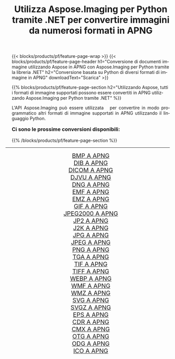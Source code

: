 ﻿---
title: Utilizza Aspose.Imaging per Python tramite .NET per convertire immagini da numerosi formati in APNG 
weight: 3920
url: /it/python-net/conversion/to/apng/ 
lang: it
langdirlevel: 2
locales: zh-hans,ja,it,ru,de,es,fr,nl,id,lt,pl,pt,vi,tr,ko,zh-hant,ar,hi,th,sv,cs,uk,he
description: Puoi utilizzare Aspose.Imaging per Python tramite la libreria .NET per convertire da una varietà di formati in APNG
---

{{< blocks/products/pf/feature-page-wrap >}}
{{< blocks/products/pf/feature-page-header h1="Conversione di documenti immagine utilizzando Aspose in APNG con Aspose.Imaging per Python tramite la libreria .NET" h2="Conversione basata su Python di diversi formati di immagine in APNG" downloadText="Scarica" >}}


{{% blocks/products/pf/feature-page-section  h2="Utilizzando Aspose, tutti i formati di immagine supportati possono essere convertiti in APNG utilizzando Aspose.Imaging per Python tramite .NET" %}}
<p align=justify>L'API Aspose.Imaging può essere utilizzata   per convertire in modo programmatico altri formati di immagine supportati in APNG utilizzando il linguaggio Python.</p>
<h3 style="margin-top:16px;">
Ci sono le prossime conversioni disponibili:
</h3>
{{% /blocks/products/pf/feature-page-section %}}
<div class="container-fluid productfamilypage bg-gray">
    <div class="convertypes bg-gray agp-content section">
        <div class="container">
		<hr style="margin-left:-20px;"/>
		<div class="row other-converters" style="gap: 10px;font-size: 19px;text-align:center;">
		    <div class='col-md-3 other-converter remove-lp remove-rp'><a href="/imaging/it/python-net/conversion/bmp-to-apng/" style="padding:15px;">BMP A APNG</a></div>
<div class='col-md-3 other-converter remove-lp remove-rp'><a href="/imaging/it/python-net/conversion/dib-to-apng/" style="padding:15px;">DIB A APNG</a></div>
<div class='col-md-3 other-converter remove-lp remove-rp'><a href="/imaging/it/python-net/conversion/dicom-to-apng/" style="padding:15px;">DICOM A APNG</a></div>
<div class='col-md-3 other-converter remove-lp remove-rp'><a href="/imaging/it/python-net/conversion/djvu-to-apng/" style="padding:15px;">DJVU A APNG</a></div>
<div class='col-md-3 other-converter remove-lp remove-rp'><a href="/imaging/it/python-net/conversion/dng-to-apng/" style="padding:15px;">DNG A APNG</a></div>
<div class='col-md-3 other-converter remove-lp remove-rp'><a href="/imaging/it/python-net/conversion/emf-to-apng/" style="padding:15px;">EMF A APNG</a></div>
<div class='col-md-3 other-converter remove-lp remove-rp'><a href="/imaging/it/python-net/conversion/emz-to-apng/" style="padding:15px;">EMZ A APNG</a></div>
<div class='col-md-3 other-converter remove-lp remove-rp'><a href="/imaging/it/python-net/conversion/gif-to-apng/" style="padding:15px;">GIF A APNG</a></div>
<div class='col-md-3 other-converter remove-lp remove-rp'><a href="/imaging/it/python-net/conversion/jpeg2000-to-apng/" style="padding:15px;">JPEG2000 A APNG</a></div>
<div class='col-md-3 other-converter remove-lp remove-rp'><a href="/imaging/it/python-net/conversion/jp2-to-apng/" style="padding:15px;">JP2 A APNG</a></div>
<div class='col-md-3 other-converter remove-lp remove-rp'><a href="/imaging/it/python-net/conversion/j2k-to-apng/" style="padding:15px;">J2K A APNG</a></div>
<div class='col-md-3 other-converter remove-lp remove-rp'><a href="/imaging/it/python-net/conversion/jpg-to-apng/" style="padding:15px;">JPG A APNG</a></div>
<div class='col-md-3 other-converter remove-lp remove-rp'><a href="/imaging/it/python-net/conversion/jpeg-to-apng/" style="padding:15px;">JPEG A APNG</a></div>
<div class='col-md-3 other-converter remove-lp remove-rp'><a href="/imaging/it/python-net/conversion/png-to-apng/" style="padding:15px;">PNG A APNG</a></div>
<div class='col-md-3 other-converter remove-lp remove-rp'><a href="/imaging/it/python-net/conversion/tga-to-apng/" style="padding:15px;">TGA A APNG</a></div>
<div class='col-md-3 other-converter remove-lp remove-rp'><a href="/imaging/it/python-net/conversion/tif-to-apng/" style="padding:15px;">TIF A APNG</a></div>
<div class='col-md-3 other-converter remove-lp remove-rp'><a href="/imaging/it/python-net/conversion/tiff-to-apng/" style="padding:15px;">TIFF A APNG</a></div>
<div class='col-md-3 other-converter remove-lp remove-rp'><a href="/imaging/it/python-net/conversion/webp-to-apng/" style="padding:15px;">WEBP A APNG</a></div>
<div class='col-md-3 other-converter remove-lp remove-rp'><a href="/imaging/it/python-net/conversion/wmf-to-apng/" style="padding:15px;">WMF A APNG</a></div>
<div class='col-md-3 other-converter remove-lp remove-rp'><a href="/imaging/it/python-net/conversion/wmz-to-apng/" style="padding:15px;">WMZ A APNG</a></div>
<div class='col-md-3 other-converter remove-lp remove-rp'><a href="/imaging/it/python-net/conversion/svg-to-apng/" style="padding:15px;">SVG A APNG</a></div>
<div class='col-md-3 other-converter remove-lp remove-rp'><a href="/imaging/it/python-net/conversion/svgz-to-apng/" style="padding:15px;">SVGZ A APNG</a></div>
<div class='col-md-3 other-converter remove-lp remove-rp'><a href="/imaging/it/python-net/conversion/eps-to-apng/" style="padding:15px;">EPS A APNG</a></div>
<div class='col-md-3 other-converter remove-lp remove-rp'><a href="/imaging/it/python-net/conversion/cdr-to-apng/" style="padding:15px;">CDR A APNG</a></div>
<div class='col-md-3 other-converter remove-lp remove-rp'><a href="/imaging/it/python-net/conversion/cmx-to-apng/" style="padding:15px;">CMX A APNG</a></div>
<div class='col-md-3 other-converter remove-lp remove-rp'><a href="/imaging/it/python-net/conversion/otg-to-apng/" style="padding:15px;">OTG A APNG</a></div>
<div class='col-md-3 other-converter remove-lp remove-rp'><a href="/imaging/it/python-net/conversion/odg-to-apng/" style="padding:15px;">ODG A APNG</a></div>
<div class='col-md-3 other-converter remove-lp remove-rp'><a href="/imaging/it/python-net/conversion/ico-to-apng/" style="padding:15px;">ICO A APNG</a></div>
                </div>
        </div>
    </div>
</div>
<br/>

